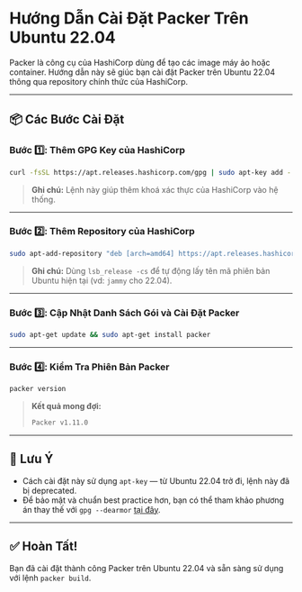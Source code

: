 # Hướng Dẫn Cài Đặt Packer Trên Ubuntu 22.04

Packer là công cụ của HashiCorp dùng để tạo các image máy ảo hoặc container. Hướng dẫn này sẽ giúc bạn cài đặt Packer trên Ubuntu 22.04 thông qua repository chính thức của HashiCorp.

---

## 📦 Các Bước Cài Đặt

### Bước 1️⃣: Thêm GPG Key của HashiCorp

```bash
curl -fsSL https://apt.releases.hashicorp.com/gpg | sudo apt-key add -
```

> **Ghi chú:** Lệnh này giúp thêm khoá xác thực của HashiCorp vào hệ thống.

---

### Bước 2️⃣: Thêm Repository của HashiCorp

```bash
sudo apt-add-repository "deb [arch=amd64] https://apt.releases.hashicorp.com $(lsb_release -cs) main"
```

> **Ghi chú:** Dùng `lsb_release -cs` để tự động lấy tên mã phiên bản Ubuntu hiện tại (vd: `jammy` cho 22.04).

---

### Bước 3️⃣: Cập Nhật Danh Sách Gói và Cài Đặt Packer

```bash
sudo apt-get update && sudo apt-get install packer
```

---

### Bước 4️⃣: Kiểm Tra Phiên Bản Packer

```bash
packer version
```

> **Kết quả mong đợi:**  
> ```bash
> Packer v1.11.0
> ```

---

## 📌 Lưu Ý

- Cách cài đặt này sử dụng `apt-key` — từ Ubuntu 22.04 trở đi, lệnh này đã bị deprecated.  
- Để bảo mật và chuẩn best practice hơn, bạn có thể tham khảo phương án thay thế với `gpg --dearmor` [tại đây](https://developer.hashicorp.com/packer/install).

---

## ✅ Hoàn Tất!

Bạn đã cài đặt thành công Packer trên Ubuntu 22.04 và sẵn sàng sử dụng với lệnh `packer build`.